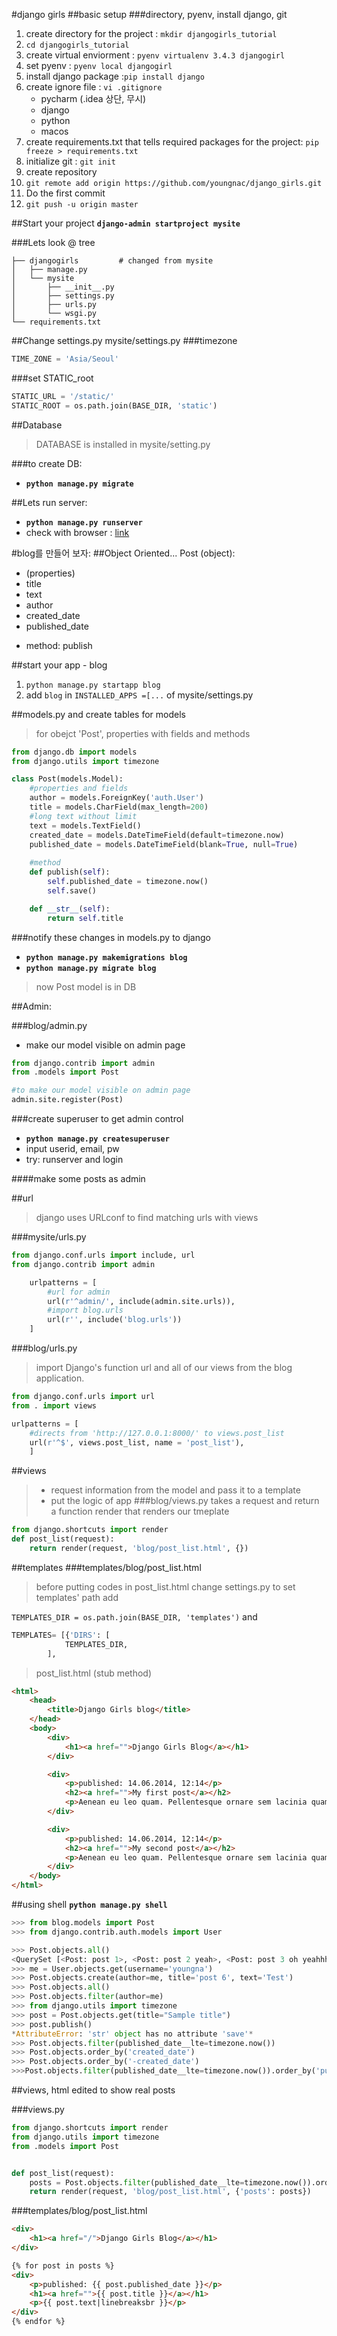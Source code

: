 #django girls
##basic setup
###directory, pyenv, install django, git
1. create directory for the project : `mkdir djangogirls_tutorial`
2. `cd djangogirls_tutorial`
3. create virtual enviorment : `pyenv virtualenv 3.4.3 djangogirl`
4. set pyenv : `pyenv local djangogirl`
5. install django package :`pip install django`
6. create ignore file : `vi .gitignore`
	- pycharm (.idea 상단, 무시)
	- django
	- python
	- macos
7. create requirements.txt that tells required packages for the project: `pip freeze > requirements.txt`
8. initialize git : `git init`
9. create repository
10. `git remote add origin https://github.com/youngnac/django_girls.git`
11. Do the first commit
12. `git push -u origin master`

##Start your project
**`django-admin startproject mysite`**

###Lets look @ tree
```
├── djangogirls			# changed from mysite
│   ├── manage.py
│   └── mysite
│       ├── __init__.py
│       ├── settings.py
│       ├── urls.py
│       └── wsgi.py
└── requirements.txt
```

##Change settings.py
mysite/settings.py
###timezone
```python
TIME_ZONE = 'Asia/Seoul'
```
###set STATIC_root
```python
STATIC_URL = '/static/'
STATIC_ROOT = os.path.join(BASE_DIR, 'static')
```
##Database
>DATABASE is installed in mysite/setting.py 

###to create DB:
- **`python manage.py migrate`**

##Lets run server:
- **`python manage.py runserver`**
- check with browser : [link](http://127.0.0.1:8000/)

#blog를 만들어 보자:
##Object Oriented...
Post (object): 

- (properties)
- title
- text
- author
- created_date
- published_date

* method: publish

##start your app - blog
1. `python manage.py startapp blog`
2. add `blog` in `INSTALLED_APPS =[...` of mysite/settings.py 

##models.py and create tables for models
> for obejct 'Post', properties with fields and methods 

```python
from django.db import models
from django.utils import timezone

class Post(models.Model):
    #properties and fields
    author = models.ForeignKey('auth.User')
    title = models.CharField(max_length=200)
    #long text without limit
    text = models.TextField()
    created_date = models.DateTimeField(default=timezone.now)
    published_date = models.DateTimeField(blank=True, null=True)
   
    #method
    def publish(self):
        self.published_date = timezone.now()
        self.save()

    def __str__(self):
        return self.title
```

###notify these changes in models.py to django
- **`python manage.py makemigrations blog`**
- **`python manage.py migrate blog`**
> now Post model is in DB

##Admin:

###blog/admin.py
- make our model visible on admin page

```python
from django.contrib import admin
from .models import Post

#to make our model visible on admin page
admin.site.register(Post)
```
###create superuser to get admin control
- **`python manage.py createsuperuser`**
- input userid, email, pw
- try: runserver and login 

####make some posts as admin

##url
>django uses URLconf to find matching urls with views 

###mysite/urls.py

```python
from django.conf.urls import include, url
from django.contrib import admin

    urlpatterns = [
        #url for admin 
        url(r'^admin/', include(admin.site.urls)),
        #import blog.urls
        url(r'', include('blog.urls'))
    ]
```

###blog/urls.py
> import Django's function url and all of our views from the blog application.

```python
from django.conf.urls import url
from . import views

urlpatterns = [
	#directs from 'http://127.0.0.1:8000/' to views.post_list
    url(r'^$', views.post_list, name = 'post_list'),
	]
```

##views
>- request information from the model and pass it to a template
>- put the logic of app
###blog/views.py
> takes a request and return a function render that renders our tmeplate

```python 
from django.shortcuts import render
def post_list(request):
    return render(request, 'blog/post_list.html', {})
```

##templates 
###templates/blog/post_list.html
>before putting codes in post_list.html
>change settings.py to set templates' path
>add 

`TEMPLATES_DIR = os.path.join(BASE_DIR, 'templates')` and 
```python
TEMPLATES= [{'DIRS': [
            TEMPLATES_DIR,
        ],
```

>post_list.html (stub method)

```html
<html>
    <head>
        <title>Django Girls blog</title>
    </head>
    <body>
        <div>
            <h1><a href="">Django Girls Blog</a></h1>
        </div>

        <div>
            <p>published: 14.06.2014, 12:14</p>
            <h2><a href="">My first post</a></h2>
            <p>Aenean eu leo quam. Pellentesque ornare sem lacinia quam venenatis vestibulum. Donec id elit non mi porta gravida at eget metus. Fusce dapibus, tellus ac cursus commodo, tortor mauris condimentum nibh, ut fermentum massa justo sit amet risus.</p>
        </div>

        <div>
            <p>published: 14.06.2014, 12:14</p>
            <h2><a href="">My second post</a></h2>
            <p>Aenean eu leo quam. Pellentesque ornare sem lacinia quam venenatis vestibulum. Donec id elit non mi porta gravida at eget metus. Fusce dapibus, tellus ac cursus commodo, tortor mauris condimentum nibh, ut f.</p>
        </div>
    </body>
</html>
```

##using shell
**`python manage.py shell`**

```python
>>> from blog.models import Post
>>> from django.contrib.auth.models import User

>>> Post.objects.all()
<QuerySet [<Post: post 1>, <Post: post 2 yeah>, <Post: post 3 oh yeahhhh>]>
>>> me = User.objects.get(username='youngna')
>>> Post.objects.create(author=me, title='post 6', text='Test')
>>> Post.objects.all()
>>> Post.objects.filter(author=me)
>>> from django.utils import timezone
>>> post = Post.objects.get(title="Sample title")
>>> post.publish()
*AttributeError: 'str' object has no attribute 'save'*
>>> Post.objects.filter(published_date__lte=timezone.now())
>>> Post.objects.order_by('created_date')
>>> Post.objects.order_by('-created_date')
>>>Post.objects.filter(published_date__lte=timezone.now()).order_by('published_date')
```

##views, html edited to show real posts

###views.py
```python
from django.shortcuts import render
from django.utils import timezone
from .models import Post


def post_list(request):
    posts = Post.objects.filter(published_date__lte=timezone.now()).order_by('published_date')
    return render(request, 'blog/post_list.html', {'posts': posts})
```
###templates/blog/post_list.html
```html
<div>
    <h1><a href="/">Django Girls Blog</a></h1>
</div>

{% for post in posts %}
<div>
    <p>published: {{ post.published_date }}</p>
    <h1><a href="">{{ post.title }}</a></h1>
    <p>{{ post.text|linebreaksbr }}</p>
</div>
{% endfor %}
```
 
 
 
 
 
 
 
 
 
 